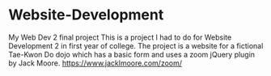 # Website-Development
My Web Dev 2 final project
This is a project I had to do for Website Development 2 in first year of college.
The project is a website for a fictional Tae-Kwon Do dojo which has a basic form and uses a zoom jQuery plugin by Jack Moore.
https://www.jacklmoore.com/zoom/ 
